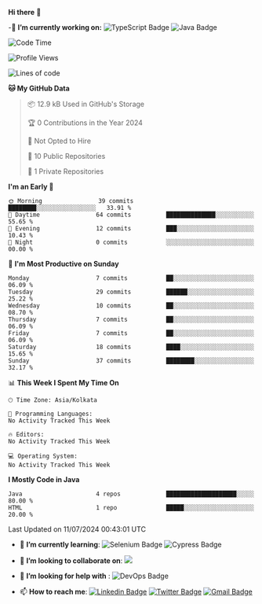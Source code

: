  **Hi there**  👋


-🔭 **I’m currently working on:** 
![TypeScript Badge](https://img.shields.io/badge/TypeScript-007ACC?style=plastic&logo=typescript&logoColor=white)
![Java Badge](https://img.shields.io/badge/Java-ED8B00?style=plastic&logo=java&logoColor=white)
<!--START_SECTION:waka-->
![Code Time](http://img.shields.io/badge/Code%20Time-29%20hrs%2017%20mins-blue)

![Profile Views](http://img.shields.io/badge/Profile%20Views-0-blue)

![Lines of code](https://img.shields.io/badge/From%20Hello%20World%20I%27ve%20Written-19.3%20thousand%20lines%20of%20code-blue)

**🐱 My GitHub Data** 

> 📦 12.9 kB Used in GitHub's Storage 
 > 
> 🏆 0 Contributions in the Year 2024
 > 
> 🚫 Not Opted to Hire
 > 
> 📜 10 Public Repositories 
 > 
> 🔑 1 Private Repositories 
 > 
**I'm an Early 🐤** 

```text
🌞 Morning                39 commits          ████████░░░░░░░░░░░░░░░░░   33.91 % 
🌆 Daytime                64 commits          ██████████████░░░░░░░░░░░   55.65 % 
🌃 Evening                12 commits          ███░░░░░░░░░░░░░░░░░░░░░░   10.43 % 
🌙 Night                  0 commits           ░░░░░░░░░░░░░░░░░░░░░░░░░   00.00 % 
```
📅 **I'm Most Productive on Sunday** 

```text
Monday                   7 commits           ██░░░░░░░░░░░░░░░░░░░░░░░   06.09 % 
Tuesday                  29 commits          ██████░░░░░░░░░░░░░░░░░░░   25.22 % 
Wednesday                10 commits          ██░░░░░░░░░░░░░░░░░░░░░░░   08.70 % 
Thursday                 7 commits           ██░░░░░░░░░░░░░░░░░░░░░░░   06.09 % 
Friday                   7 commits           ██░░░░░░░░░░░░░░░░░░░░░░░   06.09 % 
Saturday                 18 commits          ████░░░░░░░░░░░░░░░░░░░░░   15.65 % 
Sunday                   37 commits          ████████░░░░░░░░░░░░░░░░░   32.17 % 
```


📊 **This Week I Spent My Time On** 

```text
🕑︎ Time Zone: Asia/Kolkata

💬 Programming Languages: 
No Activity Tracked This Week

🔥 Editors: 
No Activity Tracked This Week

💻 Operating System: 
No Activity Tracked This Week
```

**I Mostly Code in Java** 

```text
Java                     4 repos             ████████████████████░░░░░   80.00 % 
HTML                     1 repo              █████░░░░░░░░░░░░░░░░░░░░   20.00 % 
```




 Last Updated on 11/07/2024 00:43:01 UTC
<!--END_SECTION:waka-->
- 🌱 **I’m currently learning**:
![Selenium Badge](https://img.shields.io/badge/Selenium-43B02A?style=plastic&logo=Selenium&logoColor=white)
![Cypress Badge](https://img.shields.io/badge/Cypress-17202C?style=plastic&logo=cypress&logoColor=white)
- 👯 **I’m looking to collaborate on**:
<a href="#"><img src="https://img.shields.io/badge/Open%20Source-success?style=plastic"></a>
- 🤔 **I’m looking for help with** :
![DevOps Badge](https://img.shields.io/badge/Azure_DevOps-0078D7?style=plastic&logo=azure-devops&logoColor=white)

- 📫 **How to reach me**:
 [![Linkedin Badge](https://img.shields.io/badge/-mendonjr-white?style=social&logo=Linkedin&logoColor=blue&link=https://linkedin.com/in/mendonjr-65840443/)](https://linkedin.com/in/mendonjr-65840443)
[![Twitter Badge](https://img.shields.io/badge/-@mendonjrr-white?style=social&logo=twitter&logoColor=blue&link=https://twitter.com/mendonjrr)](https://twitter.com/mendonjrr)
[![Gmail Badge](https://img.shields.io/badge/-prasadmendon744@gmail.com-white?style=social&logo=Gmail&logoColor=red&link=mailto:prasadmendon744@gmail.com)](mailto:prasadmendon744@gmail.com)
